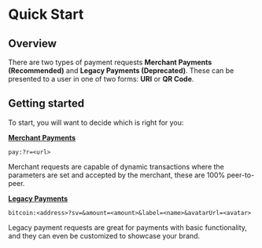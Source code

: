 # Quick Start

## Overview
There are two types of payment requests **Merchant Payments (Recommended)** and **Legacy Payments (Deprecated)**. These can be presented to a user in one of two forms: **URI** or **QR Code**.

## Getting started

To start, you will want to decide which is right for you: 

[**Merchant Payments**](merchant-payments.md)

`pay:?r=<url>`

Merchant requests are capable of dynamic transactions where the parameters are set and accepted by the merchant, these are 100% peer-to-peer. 

[**Legacy Payments**](legacy-payments.md)

`bitcoin:<address>?sv=&amount=<amount>&label=<name>&avatarUrl=<avatar>`

Legacy payment requests are great for payments with basic functionality, and they can even be customized to showcase your brand.
